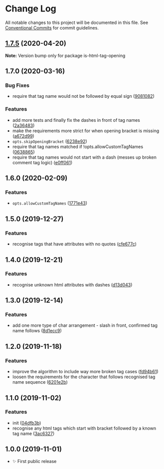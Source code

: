 # Change Log

All notable changes to this project will be documented in this file.
See [Conventional Commits](https://conventionalcommits.org) for commit guidelines.

## [1.7.5](https://gitlab.com/codsen/codsen/compare/is-html-tag-opening@1.7.4...is-html-tag-opening@1.7.5) (2020-04-20)

**Note:** Version bump only for package is-html-tag-opening





## 1.7.0 (2020-03-16)

### Bug Fixes

- require that tag name would not be followed by equal sign ([9081082](https://gitlab.com/codsen/codsen/commit/9081082c8f0a4142c6c4941405b4b1b400d1e390))

### Features

- add more tests and finally fix the dashes in front of tag names ([2a36483](https://gitlab.com/codsen/codsen/commit/2a364831c4ba9c4ab86955d00ee0a458826eb04d))
- make the requirements more strict for when opening bracket is missing ([a672d99](https://gitlab.com/codsen/codsen/commit/a672d9966d28c65cb17c2d50bcd49e398982d967))
- `opts.skipOpeningBracket` ([6238e92](https://gitlab.com/codsen/codsen/commit/6238e923ddc1ca3e67d099134ffb1e3ca775d899))
- require that tag names matched if !opts.allowCustomTagNames ([0638865](https://gitlab.com/codsen/codsen/commit/0638865efe5c27429820e2cf4a64faee2ba35077))
- require that tag names would not start with a dash (messes up broken comment tag logic) ([e0ff061](https://gitlab.com/codsen/codsen/commit/e0ff061531e3e9de6ca86aa3055b255edb085b17))

## 1.6.0 (2020-02-09)

### Features

- `opts.allowCustomTagNames` ([1771e43](https://gitlab.com/codsen/codsen/commit/1771e431a356f96a745befdbfc7cdd5a9329b296))

## 1.5.0 (2019-12-27)

### Features

- recognise tags that have attributes with no quotes ([cfe677c](https://gitlab.com/codsen/codsen/commit/cfe677cf76c23a9a27ddd2f3fb6533cf7b366621))

## 1.4.0 (2019-12-21)

### Features

- recognise unknown html attributes with dashes ([d13d043](https://gitlab.com/codsen/codsen/commit/d13d043a22f4bc25f8d4fba627fce04c8d06baeb))

## 1.3.0 (2019-12-14)

### Features

- add one more type of char arrangement - slash in front, confirmed tag name follows ([8d1ecc9](https://gitlab.com/codsen/codsen/commit/8d1ecc913457ebce02a3b1559ddcb8726ab1284a))

## 1.2.0 (2019-11-18)

### Features

- improve the algorithm to include way more broken tag cases ([fd94b61](https://gitlab.com/codsen/codsen/commit/fd94b61d39c1a4e4e0275e4e57cbde4b884db4c1))
- loosen the requirements for the character that follows recognised tag name sequence ([6201e2b](https://gitlab.com/codsen/codsen/commit/6201e2b8a2048a64239bcf4893404eeaba3b3d2b))

## 1.1.0 (2019-11-02)

### Features

- init ([04dfb3b](https://gitlab.com/codsen/codsen/commit/04dfb3b1937ad472a6ed615e8ca479a37f8cb9bb))
- recognise any html tags which start with bracket followed by a known tag name ([3ac6327](https://gitlab.com/codsen/codsen/commit/3ac6327d2258a36322dc6d5411cb3b1dad392d3e))

## 1.0.0 (2019-11-01)

- ✨ First public release
